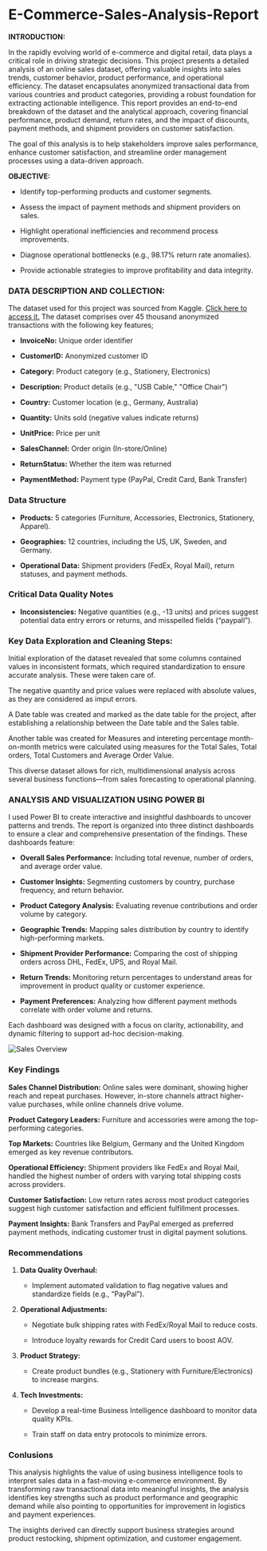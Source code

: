 # E-Commerce-Sales-Analysis-Report

**INTRODUCTION:**

In the rapidly evolving world of e-commerce and digital retail, data plays a critical role in driving strategic decisions. This project presents a detailed analysis of an online sales dataset, offering valuable insights into sales trends, customer behavior, product performance, and operational efficiency. The dataset encapsulates anonymized transactional data from various countries and product categories, providing a robust foundation for extracting actionable intelligence. This report provides an end-to-end breakdown of the dataset and the analytical approach, covering financial performance, product demand, return rates, and the impact of discounts, payment methods, and shipment providers on customer satisfaction.

The goal of this analysis is to help stakeholders improve sales performance, enhance customer satisfaction, and streamline order management processes using a data-driven approach.

**OBJECTIVE:**

- Identify top-performing products and customer segments.

- Assess the impact of payment methods and shipment providers on sales.

- Highlight operational inefficiencies and recommend process improvements.

- Diagnose operational bottlenecks (e.g., 98.17% return rate anomalies).

- Provide actionable strategies to improve profitability and data integrity.


### **DATA DESCRIPTION AND COLLECTION:**

The dataset used for this project was sourced from Kaggle. [Click here to access it.](https://www.kaggle.com/datasets/yusufdelikkaya/online-sales-dataset) The dataset comprises over 45 thousand anonymized transactions with the following key features;

- **InvoiceNo:**	Unique order identifier
  
- **CustomerID:**	Anonymized customer ID
  
- **Category:**	Product category (e.g., Stationery, Electronics)
  
- **Description:**	Product details (e.g., "USB Cable," "Office Chair")
  
- **Country:**	Customer location (e.g., Germany, Australia)
  
- **Quantity:**	Units sold (negative values indicate returns)
  
- **UnitPrice:**	Price per unit
  
- **SalesChannel:**	Order origin (In-store/Online)
  
- **ReturnStatus:**	Whether the item was returned
  
- **PaymentMethod:**	Payment type (PayPal, Credit Card, Bank Transfer)

### **Data Structure**

- **Products:** 5 categories (Furniture, Accessories, Electronics, Stationery, Apparel).

- **Geographies:** 12 countries, including the US, UK, Sweden, and Germany.

- **Operational Data:** Shipment providers (FedEx, Royal Mail), return statuses, and payment methods.

### **Critical Data Quality Notes**

- **Inconsistencies:** Negative quantities (e.g., -13 units) and prices suggest potential data entry errors or returns, and misspelled fields (“paypall”).

### **Key Data Exploration and Cleaning Steps:**

Initial exploration of the dataset revealed that some columns contained values in inconsistent formats, which required standardization to ensure accurate analysis. These were taken care of.

The negative quantity and price values were replaced with absolute values, as they are considered as imput errors.

A Date table was created and marked as the date table for the project, after establishing a relationship between the Date table and the Sales table.

Another table was created for Measures and intereting percentage month-on-month metrics were calculated using measures for the Total Sales, Total orders, Total Customers and Average Order Value.

This diverse dataset allows for rich, multidimensional analysis across several business functions—from sales forecasting to operational planning.

### **ANALYSIS AND VISUALIZATION USING POWER BI**

I used Power BI to create interactive and insightful dashboards to uncover patterns and trends. The report is organized into three distinct dashboards to ensure a clear and comprehensive presentation of the findings. These dashboards feature:

* **Overall Sales Performance:** Including total revenue, number of orders, and average order value.

* **Customer Insights:** Segmenting customers by country, purchase frequency, and return behavior.

* **Product Category Analysis:** Evaluating revenue contributions and order volume by category.

* **Geographic Trends:** Mapping sales distribution by country to identify high-performing markets.

* **Shipment Provider Performance:** Comparing the cost of shipping orders across DHL, FedEx, UPS, and Royal Mail.

* **Return Trends:** Monitoring return percentages to understand areas for improvement in product quality or customer experience.

* **Payment Preferences:** Analyzing how different payment methods correlate with order volume and returns.

Each dashboard was designed with a focus on clarity, actionability, and dynamic filtering to support ad-hoc decision-making. 

![Sales Overview](https://github.com/user-attachments/assets/4b30fd3a-eb61-40da-80c8-25f9442bdc6a)

### **Key Findings**

**Sales Channel Distribution:** Online sales were dominant, showing higher reach and repeat purchases. However, in-store channels attract higher-value purchases, while online channels drive volume.

**Product Category Leaders:** Furniture and accessories were among the top-performing categories.

**Top Markets:** Countries like Belgium, Germany and the United Kingdom emerged as key revenue contributors.

**Operational Efficiency:** Shipment providers like FedEx and Royal Mail, handled the highest number of orders with varying total shipping costs across providers.

**Customer Satisfaction:** Low return rates across most product categories suggest high customer satisfaction and efficient fulfillment processes.

**Payment Insights:** Bank Transfers and PayPal emerged as preferred payment methods, indicating customer trust in digital payment solutions.


### **Recommendations**

1. **Data Quality Overhaul:**

   - Implement automated validation to flag negative values and standardize fields (e.g., “PayPal”).

2. **Operational Adjustments:**

   - Negotiate bulk shipping rates with FedEx/Royal Mail to reduce costs.

   - Introduce loyalty rewards for Credit Card users to boost AOV.

3. **Product Strategy:**

   - Create product bundles (e.g., Stationery with Furniture/Electronics) to increase margins.

4. **Tech Investments:**

   - Develop a real-time Business Intelligence dashboard to monitor data quality KPIs.

   - Train staff on data entry protocols to minimize errors.


### **Conlusions**

This analysis highlights the value of using business intelligence tools to interpret sales data in a fast-moving e-commerce environment. By transforming raw transactional data into meaningful insights, the analysis identifies key strengths such as product performance and geographic demand while also pointing to opportunities for improvement in logistics and payment experiences.

The insights derived can directly support business strategies around product restocking, shipment optimization, and customer engagement.
